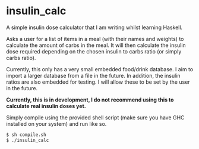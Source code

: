 # insulin_calc

A simple insulin dose calculator that I am writing whilst learning Haskell.

Asks a user for a list of items in a meal (with their names and weights) to calculate the amount of carbs in the meal. 
It will then calculate the insulin dose required depending on the chosen insulin to carbs ratio (or simply carbs ratio).

Currently, this only has a very small embedded food/drink database. I aim to import a larger database from a file in the future.
In addition, the insulin ratios are also embedded for testing. I will allow these to be set by the user in the future.

**Currently, this is in development, I do not recommend using this to calculate real insulin doses yet.**

Simply compile using the provided shell script (make sure you have GHC installed on your system) and run like so.
```sh
$ sh compile.sh
$ ./insulin_calc
```
